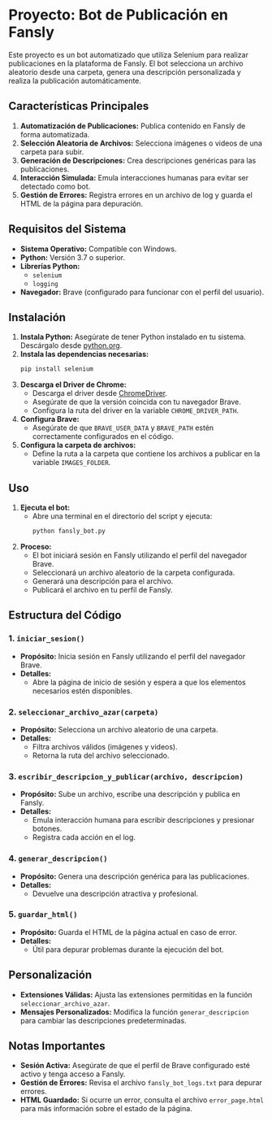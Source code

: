 # Proyecto: Bot de Publicación en Fansly

Este proyecto es un bot automatizado que utiliza Selenium para realizar publicaciones en la plataforma de Fansly. El bot selecciona un archivo aleatorio desde una carpeta, genera una descripción personalizada y realiza la publicación automáticamente.

## Características Principales

1. **Automatización de Publicaciones:** Publica contenido en Fansly de forma automatizada.
2. **Selección Aleatoria de Archivos:** Selecciona imágenes o videos de una carpeta para subir.
3. **Generación de Descripciones:** Crea descripciones genéricas para las publicaciones.
4. **Interacción Simulada:** Emula interacciones humanas para evitar ser detectado como bot.
5. **Gestión de Errores:** Registra errores en un archivo de log y guarda el HTML de la página para depuración.

## Requisitos del Sistema

- **Sistema Operativo:** Compatible con Windows.
- **Python:** Versión 3.7 o superior.
- **Librerías Python:**
  - `selenium`
  - `logging`
- **Navegador:** Brave (configurado para funcionar con el perfil del usuario).

## Instalación

1. **Instala Python:** Asegúrate de tener Python instalado en tu sistema. Descárgalo desde [python.org](https://www.python.org/).
2. **Instala las dependencias necesarias:**
   ```bash
   pip install selenium
   ```
3. **Descarga el Driver de Chrome:**
   - Descarga el driver desde [ChromeDriver](https://chromedriver.chromium.org/downloads).
   - Asegúrate de que la versión coincida con tu navegador Brave.
   - Configura la ruta del driver en la variable `CHROME_DRIVER_PATH`.
4. **Configura Brave:**
   - Asegúrate de que `BRAVE_USER_DATA` y `BRAVE_PATH` estén correctamente configurados en el código.
5. **Configura la carpeta de archivos:**
   - Define la ruta a la carpeta que contiene los archivos a publicar en la variable `IMAGES_FOLDER`.

## Uso

1. **Ejecuta el bot:**
   - Abre una terminal en el directorio del script y ejecuta:
     ```bash
     python fansly_bot.py
     ```
2. **Proceso:**
   - El bot iniciará sesión en Fansly utilizando el perfil del navegador Brave.
   - Seleccionará un archivo aleatorio de la carpeta configurada.
   - Generará una descripción para el archivo.
   - Publicará el archivo en tu perfil de Fansly.

## Estructura del Código

### 1. `iniciar_sesion()`

- **Propósito:** Inicia sesión en Fansly utilizando el perfil del navegador Brave.
- **Detalles:**
  - Abre la página de inicio de sesión y espera a que los elementos necesarios estén disponibles.

### 2. `seleccionar_archivo_azar(carpeta)`

- **Propósito:** Selecciona un archivo aleatorio de una carpeta.
- **Detalles:**
  - Filtra archivos válidos (imágenes y videos).
  - Retorna la ruta del archivo seleccionado.

### 3. `escribir_descripcion_y_publicar(archivo, descripcion)`

- **Propósito:** Sube un archivo, escribe una descripción y publica en Fansly.
- **Detalles:**
  - Emula interacción humana para escribir descripciones y presionar botones.
  - Registra cada acción en el log.

### 4. `generar_descripcion()`

- **Propósito:** Genera una descripción genérica para las publicaciones.
- **Detalles:**
  - Devuelve una descripción atractiva y profesional.

### 5. `guardar_html()`

- **Propósito:** Guarda el HTML de la página actual en caso de error.
- **Detalles:**
  - Útil para depurar problemas durante la ejecución del bot.

## Personalización

- **Extensiones Válidas:** Ajusta las extensiones permitidas en la función `seleccionar_archivo_azar`.
- **Mensajes Personalizados:** Modifica la función `generar_descripcion` para cambiar las descripciones predeterminadas.

## Notas Importantes

- **Sesión Activa:** Asegúrate de que el perfil de Brave configurado esté activo y tenga acceso a Fansly.
- **Gestión de Errores:** Revisa el archivo `fansly_bot_logs.txt` para depurar errores.
- **HTML Guardado:** Si ocurre un error, consulta el archivo `error_page.html` para más información sobre el estado de la página.


